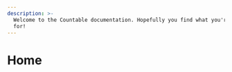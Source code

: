 ```yaml
---
description: >-
  Welcome to the Countable documentation. Hopefully you find what you're looking
  for!
---
```


# Home

